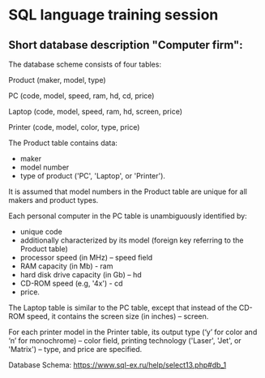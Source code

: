# SQL language training session

## Short database description "Computer firm":

The database scheme consists of four tables:

Product (maker, model, type)

PC (code, model, speed, ram, hd, cd, price)

Laptop (code, model, speed, ram, hd, screen, price)

Printer (code, model, color, type, price)

The Product table contains data:
- maker
- model number
- type of product ('PC', 'Laptop', or 'Printer').

It is assumed that model numbers in the Product table are unique for all makers and product types.

Each personal computer in the PC table is unambiguously identified by:
- unique code
- additionally characterized by its model (foreign key referring to the Product table)
- processor speed (in MHz) – speed field
- RAM capacity (in Mb) - ram
- hard disk drive capacity (in Gb) – hd
- CD-ROM speed (e.g, '4x') - cd
- price.

The Laptop table is similar to the PC table, except that instead of the CD-ROM speed, it contains the screen size (in inches) – screen.

For each printer model in the Printer table, its output type (‘y’ for color and ‘n’ for monochrome) – color field, printing technology ('Laser', 'Jet', or 'Matrix') – type, and price are specified.

Database Schema: https://www.sql-ex.ru/help/select13.php#db_1

